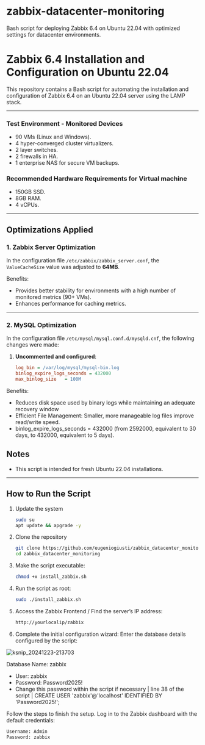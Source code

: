 # zabbix-datacenter-monitoring
Bash script for deploying Zabbix 6.4 on Ubuntu 22.04 with optimized settings for datacenter environments.

# Zabbix 6.4 Installation and Configuration on Ubuntu 22.04

This repository contains a Bash script for automating the installation and configuration of Zabbix 6.4 on an Ubuntu 22.04 server using the LAMP stack.

---

### Test Environment - Monitored Devices
- 90 VMs (Linux and Windows).
- 4 hyper-converged cluster virtualizers.
- 2 layer switches.
- 2 firewalls in HA.
- 1 enterprise NAS for secure VM backups.

### Recommended Hardware Requirements for Virtual machine
- 150GB SSD.
- 8GB RAM.
- 4 vCPUs.

---

## Optimizations Applied

### 1. Zabbix Server Optimization
In the configuration file `/etc/zabbix/zabbix_server.conf`, the `ValueCacheSize` value was adjusted to **64MB**.  

Benefits:
- Provides better stability for environments with a high number of monitored metrics (90+ VMs).
- Enhances performance for caching metrics.

---

### 2. MySQL Optimization
In the configuration file `/etc/mysql/mysql.conf.d/mysqld.cnf`, the following changes were made:  
1. **Uncommented and configured**:  
   ```ini
   log_bin = /var/log/mysql/mysql-bin.log
   binlog_expire_logs_seconds = 432000
   max_binlog_size   = 100M
   
Benefits:
- Reduces disk space used by binary logs while maintaining an adequate recovery window
- Efficient File Management: Smaller, more manageable log files improve read/write speed.
- binlog_expire_logs_seconds = 432000 (from 2592000, equivalent to 30 days, to 432000, equivalent to 5 days).

## Notes

- This script is intended for fresh Ubuntu 22.04 installations.
---

## How to Run the Script

1. Update the system
   ```bash
   sudo su
   apt update && apgrade -y

2. Clone the repository
   ```bash
   git clone https://github.com/eugeniogiusti/zabbix_datacenter_monitoring.git
   cd zabbix_datacenter_monitoring


3. Make the script executable:
   ```bash
   chmod +x install_zabbix.sh


4. Run the script as root:
   ```bash
   sudo ./install_zabbix.sh


5. Access the Zabbix Frontend / Find the server’s IP address:
   ```bash
   http://yourlocalip/zabbix


6. Complete the initial configuration wizard:
Enter the database details configured by the script:

![ksnip_20241223-213703](https://github.com/user-attachments/assets/c40eaffb-a578-422c-9549-71c3295830cc)


Database Name: zabbix
- User: zabbix
- Password: Password2025!
- Change this password within the script if necessary | line 38 of the script | CREATE USER 'zabbix'@'localhost' IDENTIFIED BY 'Password2025!';


Follow the steps to finish the setup.
Log in to the Zabbix dashboard with the default credentials:

   ```bash
   Username: Admin
   Password: zabbix

